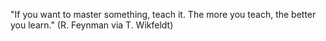 "If you want to master something, teach it. The more you teach, the better you learn." (R. Feynman via T. Wikfeldt)
